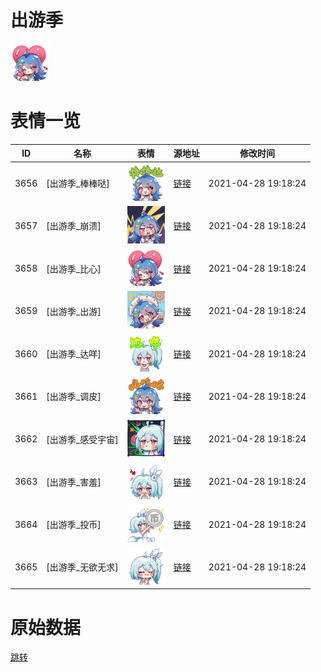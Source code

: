 # 出游季

<img src="./cover.png" height="60" alt="cover" />

# 表情一览

|ID|名称|表情|源地址|修改时间|
|----|----|----|----|----|
|3656|[出游季_棒棒哒]|<img src="./pic/003656_%5B出游季_棒棒哒%5D.png" height="60" alt="棒棒哒"/>|[链接](http://i0.hdslb.com/bfs/emote/297534e21fb41a1256461ce219adf806a7e7e72b.png)|2021-04-28 19:18:24|
|3657|[出游季_崩溃]|<img src="./pic/003657_%5B出游季_崩溃%5D.png" height="60" alt="崩溃"/>|[链接](http://i0.hdslb.com/bfs/emote/87eab903a844f8db24ea06999670c4522fa3280a.png)|2021-04-28 19:18:24|
|3658|[出游季_比心]|<img src="./pic/003658_%5B出游季_比心%5D.png" height="60" alt="比心"/>|[链接](http://i0.hdslb.com/bfs/emote/c91ddb6ec21ab5badad57a072e2ed02facfb5370.png)|2021-04-28 19:18:24|
|3659|[出游季_出游]|<img src="./pic/003659_%5B出游季_出游%5D.png" height="60" alt="出游"/>|[链接](http://i0.hdslb.com/bfs/emote/80dc69ad6d0c6858ffee40c8029478bb46745e8f.png)|2021-04-28 19:18:24|
|3660|[出游季_达咩]|<img src="./pic/003660_%5B出游季_达咩%5D.png" height="60" alt="达咩"/>|[链接](http://i0.hdslb.com/bfs/emote/8121a3822c241b9642d500151ffb7d4e4b11ad6f.png)|2021-04-28 19:18:24|
|3661|[出游季_调皮]|<img src="./pic/003661_%5B出游季_调皮%5D.png" height="60" alt="调皮"/>|[链接](http://i0.hdslb.com/bfs/emote/a8ab71a617c3d822836d790a41296aa6efaab321.png)|2021-04-28 19:18:24|
|3662|[出游季_感受宇宙]|<img src="./pic/003662_%5B出游季_感受宇宙%5D.png" height="60" alt="感受宇宙"/>|[链接](http://i0.hdslb.com/bfs/emote/c18957bc58de670f89301c8408fa03d049a93166.png)|2021-04-28 19:18:24|
|3663|[出游季_害羞]|<img src="./pic/003663_%5B出游季_害羞%5D.png" height="60" alt="害羞"/>|[链接](http://i0.hdslb.com/bfs/emote/ec5ddb900cccd8244236e238777c019df568cce4.png)|2021-04-28 19:18:24|
|3664|[出游季_投币]|<img src="./pic/003664_%5B出游季_投币%5D.png" height="60" alt="投币"/>|[链接](http://i0.hdslb.com/bfs/emote/5b99f775dbe15b0c49a3f9201ed232a15ac0ebb8.png)|2021-04-28 19:18:24|
|3665|[出游季_无欲无求]|<img src="./pic/003665_%5B出游季_无欲无求%5D.png" height="60" alt="无欲无求"/>|[链接](http://i0.hdslb.com/bfs/emote/a804dcffab44d1ec6f82d5da0810a6d5b35c5ed0.png)|2021-04-28 19:18:24|

# 原始数据

[跳转](./raw.json)

